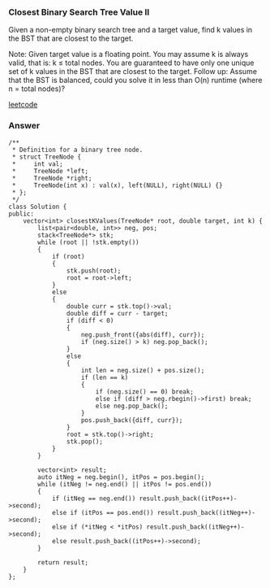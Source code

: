 ###  Closest Binary Search Tree Value II
Given a non-empty binary search tree and a target value, find k values in the BST that are closest to the target.

Note:
Given target value is a floating point.
You may assume k is always valid, that is: k ≤ total nodes.
You are guaranteed to have only one unique set of k values in the BST that are closest to the target.
Follow up:
Assume that the BST is balanced, could you solve it in less than O(n) runtime (where n = total nodes)?

[leetcode](https://leetcode.com/problems/closest-binary-search-tree-value-ii/description/)

### Answer

	/**
	 * Definition for a binary tree node.
	 * struct TreeNode {
	 *     int val;
	 *     TreeNode *left;
	 *     TreeNode *right;
	 *     TreeNode(int x) : val(x), left(NULL), right(NULL) {}
	 * };
	 */
	class Solution {
	public:
	    vector<int> closestKValues(TreeNode* root, double target, int k) {
	        list<pair<double, int>> neg, pos;
	        stack<TreeNode*> stk;
	        while (root || !stk.empty())
	        {
	            if (root)
	            {
	                stk.push(root);
	                root = root->left;
	            }
	            else
	            {
	                double curr = stk.top()->val;
	                double diff = curr - target;
	                if (diff < 0)
	                {
	                    neg.push_front({abs(diff), curr});
	                    if (neg.size() > k) neg.pop_back();
	                }
	                else
	                {
	                    int len = neg.size() + pos.size();
	                    if (len == k)
	                    {
	                        if (neg.size() == 0) break;
	                        else if (diff > neg.rbegin()->first) break;
	                        else neg.pop_back(); 
	                    }
	                    pos.push_back({diff, curr});
	                }
	                root = stk.top()->right;
	                stk.pop();
	            }
	        }
	        
	        vector<int> result;
	        auto itNeg = neg.begin(), itPos = pos.begin();
	        while (itNeg != neg.end() || itPos != pos.end())
	        {
	            if (itNeg == neg.end()) result.push_back((itPos++)->second);
	            else if (itPos == pos.end()) result.push_back((itNeg++)->second);
	            else if (*itNeg < *itPos) result.push_back((itNeg++)->second);
	            else result.push_back((itPos++)->second);
	        }
	        
	        return result;
	    }
	};